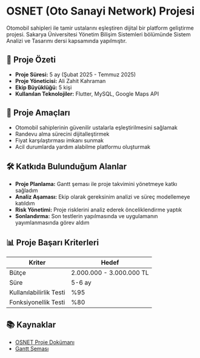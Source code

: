 # OSNET (Oto Sanayi Network) Projesi

Otomobil sahipleri ile tamir ustalarını eşleştiren dijital bir platform geliştirme projesi. Sakarya Üniversitesi Yönetim Bilişim Sistemleri bölümünde Sistem Analizi ve Tasarımı dersi kapsamında yapılmıştır.

## 📌 Proje Özeti
- **Proje Süresi:** 5 ay (Şubat 2025 - Temmuz 2025)
- **Proje Yöneticisi:** Ali Zahit Kahraman
- **Ekip Büyüklüğü:** 5 kişi
- **Kullanılan Teknolojiler:** Flutter, MySQL, Google Maps API

## 🎯 Proje Amaçları
- Otomobil sahiplerinin güvenilir ustalarla eşleştirilmesini sağlamak
- Randevu alma sürecini dijitalleştirmek
- Fiyat karşılaştırması imkanı sunmak
- Acil durumlarda yardım alabilme platformu oluşturmak

## 🛠️ Katkıda Bulunduğum Alanlar
- **Proje Planlama:** Gantt şeması ile proje takvimini yönetmeye katkı sağladım
- **Analiz Aşaması:** Ekip olarak gereksinim analizi ve süreç modellemeye katıldım
- **Risk Yönetimi:** Proje risklerini analiz ederek önceliklendirme yaptık
- **Sonlandırma:** Son testlerin yapılmasında ve uygulamanın yayımlanmasında görev aldım

## 📊 Proje Başarı Kriterleri
| Kriter | Hedef |
|--------|-------|
| Bütçe | 2.000.000 - 3.000.000 TL |
| Süre | 5-6 ay |
| Kullanılabilirlik Testi | %95 |
| Fonksiyonellik Testi | %80 |

## 📚 Kaynaklar
- [OSNET Proje Dokümanı](OSNET_proje_dokumani.pdf)
- [Gantt Şeması](OSNET_gantt_plan.xlsx)
